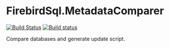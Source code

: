 # FirebirdSql.MetadataComparer
[![Build Status](https://travis-ci.org/Arkezar/FirebirdSql.Metadata.Comparer.svg?branch=master)](https://travis-ci.org/Arkezar/FirebirdSql.Metadata.Comparer)
[![Build status](https://ci.appveyor.com/api/projects/status/2qcg2hxlb8ms5vok/branch/master?svg=true)](https://ci.appveyor.com/project/Arkezar/firebirdsql-metadata-comparer/branch/master)

Compare databases and generate update script.
